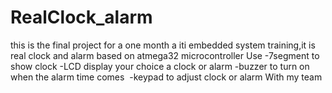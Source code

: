 # RealClock_alarm
this is the final project for a one month a iti embedded system training,it is real clock and alarm based on atmega32 microcontroller Use -7segment to show clock -LCD display your choice a clock or alarm -buzzer to turn on when the alarm time comes   -keypad to adjust clock or alarm With my team 
